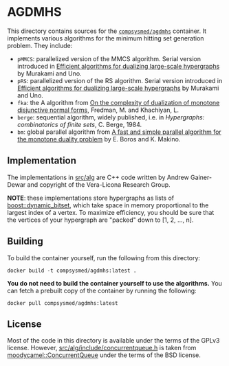 # AGDMHS
This directory contains sources for the [`compsysmed/agdmhs`](//hub.docker.com/r/compsysmed/agdmhs) container.
It implements various algorithms for the minimum hitting set generation problem.
They include:
* `pMMCS`: parallelized version of the MMCS algorithm.
Serial version introduced in [Efficient algorithms for dualizing large-scale hypergraphs][shd] by Murakami and Uno.
* `pRS`: parallelized version of the RS algorithm.
Serial version introduced in [Efficient algorithms for dualizing large-scale hypergraphs][shd] by Murakami and Uno.
* `fka`: the A algorithm from [On the complexity of dualization of monotone disjunctive normal forms][fk], Fredman, M. and Khachiyan, L.
* `berge`: sequential algorithm, widely published, i.e. in *Hypergraphs: combinatorics of finite sets*, C. Berge, 1984.
* `bm`: global parallel algorithm from [A fast and simple parallel algorithm for the monotone duality problem][bm] by E. Boros and K. Makino.

## Implementation
The implementations in [src/alg](src/alg) are C++ code written by Andrew Gainer-Dewar and copyright of the Vera-Licona Research Group.

**NOTE**: these implementations store hypergraphs as lists of [boost::dynamic_bitset][bitset], which take space in memory proportional to the largest index of a vertex.
To maximize efficiency, you should be sure that the vertices of your hypergraph are "packed" down to [1, 2, …, n].

## Building
To build the container yourself, run the following from this directory:

    docker build -t compsysmed/agdmhs:latest .

**You do not need to build the container yourself to use the algorithms.**
You can fetch a prebuilt copy of the container by running the following:

    docker pull compsysmed/agdmhs:latest

## License
Most of the code in this directory is available under the terms of the GPLv3 license.
However, [src/alg/include/concurrentqueue.h](src/alg/include/concurrentqueue.h) is taken from [moodycamel::ConcurrentQueue](//github.com/cameron314/concurrentqueue) under the terms of the BSD license.

[shd]: //doi.org/10.1016/j.dam.2014.01.012
[fk]: //doi.org/10.1006/jagm.1996.0062
[bm]: //doi.org/10.1007/978-3-642-02927-1_17
[bitset]: //www.boost.org/doc/libs/1_59_0/libs/dynamic_bitset/dynamic_bitset.html
